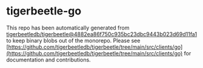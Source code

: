 # tigerbeetle-go
This repo has been automatically generated from [tigerbeetledb/tigerbeetle@4882ea86f750c935bc23dbc9443b023d69d11fa1](https://github.com/tigerbeetledb/tigerbeetle/commit/4882ea86f750c935bc23dbc9443b023d69d11fa1) to keep binary blobs out of the monorepo. Please see [https://github.com/tigerbeetledb/tigerbeetle/tree/main/src/clients/go](https://github.com/tigerbeetledb/tigerbeetle/tree/main/src/clients/go) for documentation and contributions.
